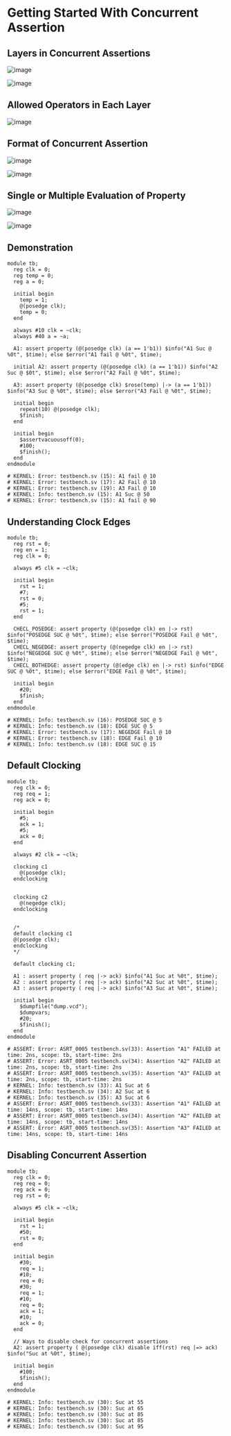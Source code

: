 # Getting Started With Concurrent Assertion

## Layers in Concurrent Assertions
![image](https://github.com/user-attachments/assets/b9df12c8-342b-4d1b-ac97-fa7f0f3b735d)

![image](https://github.com/user-attachments/assets/c3a2a22d-b7dd-44d6-80cb-1e3ce0f65ba2)

## Allowed Operators in Each Layer
![image](https://github.com/user-attachments/assets/c2230055-d5fa-4ab3-9978-ef4b53b0c420)

## Format of Concurrent Assertion
![image](https://github.com/user-attachments/assets/5bc87d03-6fcf-4b61-a062-b8ad78eb8693)

![image](https://github.com/user-attachments/assets/c686aae3-0e8f-42b5-bc31-bfd7e704f298)

## Single or Multiple Evaluation of Property
![image](https://github.com/user-attachments/assets/82342380-4cd8-41f2-ab8a-0edaa9474561)

![image](https://github.com/user-attachments/assets/ad9d25c4-d2de-4a75-bbc4-8e6cba0c24be)

## Demonstration
```
module tb;
  reg clk = 0;
  reg temp = 0;
  reg a = 0;
  
  initial begin
    temp = 1;
    @(posedge clk);
    temp = 0;
  end
  
  always #10 clk = ~clk;
  always #40 a = ~a;
  
  A1: assert property (@(posedge clk) (a == 1'b1)) $info("A1 Suc @ %0t", $time); else $error("A1 fail @ %0t", $time);
    
  initial A2: assert property (@(posedge clk) (a == 1'b1)) $info("A2 Suc @ $0t", $time); else $error("A2 Fail @ %0t", $time);
      
  A3: assert property (@(posedge clk) $rose(temp) |-> (a == 1'b1)) $info("A3 Suc @ %0t", $time); else $error("A3 Fail @ %0t", $time);
    
  initial begin
    repeat(10) @(posedge clk);
    $finish;
  end
    
  initial begin
    $assertvacuousoff(0);
    #100;
    $finish();
  end
endmodule

# KERNEL: Error: testbench.sv (15): A1 fail @ 10
# KERNEL: Error: testbench.sv (17): A2 Fail @ 10
# KERNEL: Error: testbench.sv (19): A3 Fail @ 10
# KERNEL: Info: testbench.sv (15): A1 Suc @ 50
# KERNEL: Error: testbench.sv (15): A1 fail @ 90
```

## Understanding Clock Edges
```
module tb;
  reg rst = 0;
  reg en = 1;
  reg clk = 0;
  
  always #5 clk = ~clk;
  
  initial begin
    rst = 1;
    #7;
    rst = 0;
    #5;
    rst = 1;
  end
  
  CHECL_POSEDGE: assert property (@(posedge clk) en |-> rst) $info("POSEDGE SUC @ %0t", $time); else $error("POSEDGE Fail @ %0t", $time);
  CHECL_NEGEDGE: assert property (@(negedge clk) en |-> rst) $info("NEGEDGE SUC @ %0t", $time); else $error("NEGEDGE Fail @ %0t", $time);
  CHECL_BOTHEDGE: assert property (@(edge clk) en |-> rst) $info("EDGE SUC @ %0t", $time); else $error("EDGE Fail @ %0t", $time);
    
  initial begin
    #20;
    $finish;
  end
endmodule

# KERNEL: Info: testbench.sv (16): POSEDGE SUC @ 5
# KERNEL: Info: testbench.sv (18): EDGE SUC @ 5
# KERNEL: Error: testbench.sv (17): NEGEDGE Fail @ 10
# KERNEL: Error: testbench.sv (18): EDGE Fail @ 10
# KERNEL: Info: testbench.sv (18): EDGE SUC @ 15
```

## Default Clocking
```
module tb;
  reg clk = 0;
  reg req = 1;
  reg ack = 0;

  initial begin
    #5;
    ack = 1;
    #5;
    ack = 0;
  end

  always #2 clk = ~clk;

  clocking c1
  	@(posedge clk);
  endclocking


  clocking c2
  	@(negedge clk);
  endclocking


  /*
  default clocking c1
  @(posedge clk);
  endclocking
  */

  default clocking c1;
 
  A1 : assert property ( req |-> ack) $info("A1 Suc at %0t", $time);
  A2 : assert property ( req |-> ack) $info("A2 Suc at %0t", $time);
  A3 : assert property ( req |-> ack) $info("A3 Suc at %0t", $time);

  initial begin
    $dumpfile("dump.vcd");
    $dumpvars;
    #20;
    $finish();
  end
endmodule

# ASSERT: Error: ASRT_0005 testbench.sv(33): Assertion "A1" FAILED at time: 2ns, scope: tb, start-time: 2ns
# ASSERT: Error: ASRT_0005 testbench.sv(34): Assertion "A2" FAILED at time: 2ns, scope: tb, start-time: 2ns
# ASSERT: Error: ASRT_0005 testbench.sv(35): Assertion "A3" FAILED at time: 2ns, scope: tb, start-time: 2ns
# KERNEL: Info: testbench.sv (33): A1 Suc at 6
# KERNEL: Info: testbench.sv (34): A2 Suc at 6
# KERNEL: Info: testbench.sv (35): A3 Suc at 6
# ASSERT: Error: ASRT_0005 testbench.sv(33): Assertion "A1" FAILED at time: 14ns, scope: tb, start-time: 14ns
# ASSERT: Error: ASRT_0005 testbench.sv(34): Assertion "A2" FAILED at time: 14ns, scope: tb, start-time: 14ns
# ASSERT: Error: ASRT_0005 testbench.sv(35): Assertion "A3" FAILED at time: 14ns, scope: tb, start-time: 14ns
```

## Disabling Concurrent Assertion
```
module tb;
  reg clk = 0;
  reg req = 0;
  reg ack = 0;
  reg rst = 0;
  
  always #5 clk = ~clk;
  
  initial begin
    rst = 1;
    #50;
    rst = 0;
  end
  
  initial begin
    #30;
    req = 1;
    #10;
    req = 0;
    #30;
    req = 1;
    #10;
    req = 0;
    ack = 1;
    #10;
    ack = 0;
  end
  
  // Ways to disable check for concurrent assertions
  A2: assert property ( @(posedge clk) disable iff(rst) req |=> ack) $info("Suc at %0t", $time);
    
  initial begin
    #100;
    $finish();
  end
endmodule

# KERNEL: Info: testbench.sv (30): Suc at 55
# KERNEL: Info: testbench.sv (30): Suc at 65
# KERNEL: Info: testbench.sv (30): Suc at 85
# KERNEL: Info: testbench.sv (30): Suc at 85
# KERNEL: Info: testbench.sv (30): Suc at 95
```
